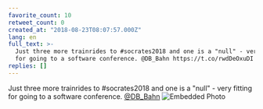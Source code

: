 ```yaml
---
favorite_count: 10
retweet_count: 0
created_at: "2018-08-23T08:07:57.000Z"
lang: en
full_text: >-
  Just three more trainrides to #socrates2018 and one is a "null" - very fitting
  for going to a software conference. @DB_Bahn https://t.co/rwdDeOxuDI
replies: []
---
```


Just three more trainrides to #socrates2018 and one is a "null" - very fitting
for going to a software conference. [@DB_Bahn](https://twitter.com/DB_Bahn)
![Embedded Photo](https://twitter-media-coderbyheart.s3.eu-north-1.amazonaws.com/1032539930180956162-DlRRlsEW0AAWK7I.jpg)
